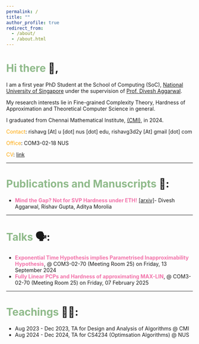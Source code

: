```yaml
---
permalink: /
title: ""
author_profile: true
redirect_from: 
  - /about/
  - /about.html
---
```


<span style="color:#8fba8a"> Hi there </span> :wave:,
====

I am a first year PhD Student at the School of Computing (SoC), [National University of Singapore](https://www.nus.edu.sg/) under the supervision of [Prof. Divesh Aggarwal](https://sites.google.com/site/diveshhomepage/).

My research interests lie in Fine-grained Complexity Theory, Hardness of Approximation and Theoretical Computer Science in general. 


I graduated from Chennai Mathematical Institute, [(CMI)](https://www.cmi.ac.in/), in 2024.

<span style="color:orange">Contact</span>: rishavg [At] u [dot] nus [dot] edu, rishavg3d2y [At] gmail [dot] com

<span style="color:orange">Office</span>:  COM3-02-18 NUS

<span style="color:orange">CV</span>: [link](https://raw.githubusercontent.com/rishavg3d2y/CV/main/document.pdf)

---

<span style="color:#8fba8a"> Publications and Manuscripts </span> 💭:
=======

- <span style="color:#f272a9">**Mind the Gap? Not for SVP Hardness under ETH!** </span> [[arxiv]](https://arxiv.org/abs/2504.02695)- Divesh Aggarwal, Rishav Gupta, Aditya Morolia                 

---

<span style="color:#8fba8a"> Talks </span> 🗣️:
=======
- <span style="color:#f272a9">**Exponential Time Hypothesis implies Parametrised Inapproximability Hypothesis**</span>, @ COM3-02-70 (Meeting Room 25) on Friday, 13 September 2024
- <span style="color:#f272a9">**Fully Linear PCPs and Hardness of approximating MAX-LIN**</span>, @ COM3-02-70 (Meeting Room 25) on Friday, 07 February 2025

---

<span style="color:#8fba8a"> Teachings </span>👨‍🏫:
=======
- Aug 2023 - Dec 2023, TA for Design and Analysis of Algorithms @ CMI
- Aug 2024 - Dec 2024, TA for CS4234 (Optimsation Algorithms) @ NUS
